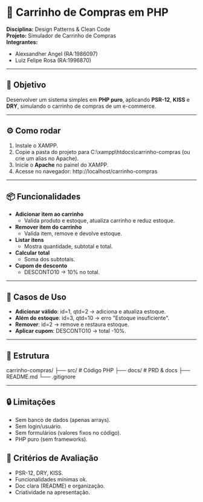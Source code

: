 ﻿# 🛒 Carrinho de Compras em PHP

**Disciplina:** Design Patterns & Clean Code  
**Projeto:** Simulador de Carrinho de Compras  
**Integrantes:**  
- Alexsandher Angel (RA:1986097)  
- Luiz Felipe Rosa (RA:1996870)  

---

## 🚀 Objetivo
Desenvolver um sistema simples em **PHP puro**, aplicando **PSR-12**, **KISS** e **DRY**, simulando o carrinho de compras de um e-commerce.

---

## ⚙️ Como rodar
1. Instale o XAMPP.
2. Copie a pasta do projeto para C:\xampp\htdocs\carrinho-compras (ou crie um alias no Apache).
3. Inicie o **Apache** no painel do XAMPP.
4. Acesse no navegador:
   http://localhost/carrinho-compras

---

## 📦 Funcionalidades
- **Adicionar item ao carrinho**
  - Valida produto e estoque, atualiza carrinho e reduz estoque.
- **Remover item do carrinho**
  - Valida item, remove e devolve estoque.
- **Listar itens**
  - Mostra quantidade, subtotal e total.
- **Calcular total**
  - Soma dos subtotais.
- **Cupom de desconto**
  - DESCONTO10 → 10% no total.

---

## 🧪 Casos de Uso
- **Adicionar válido**: id=1, qtd=2 → adiciona e atualiza estoque.
- **Além do estoque**: id=3, qtd=10 → erro "Estoque insuficiente".
- **Remover**: id=2 → remove e restaura estoque.
- **Aplicar cupom**: DESCONTO10 → total -10%.

---

## 📂 Estrutura
carrinho-compras/
 ├── src/         # Código PHP
 ├── docs/        # PRD & docs
 ├── README.md
 └── .gitignore

---

## 🔒 Limitações
- Sem banco de dados (apenas arrays).
- Sem login/usuário.
- Sem formulários (valores fixos no código).
- PHP puro (sem frameworks).

## 📝 Critérios de Avaliação
- PSR-12, DRY, KISS.
- Funcionalidades mínimas ok.
- Doc clara (README) e organização.
- Criatividade na apresentação.
